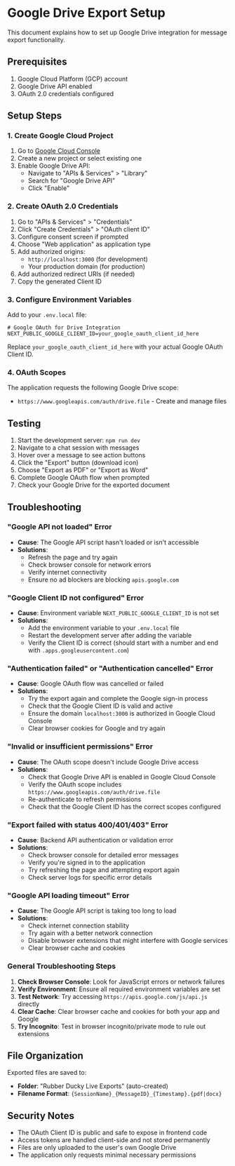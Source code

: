 # Google Drive Export Setup

This document explains how to set up Google Drive integration for message export functionality.

## Prerequisites

1. Google Cloud Platform (GCP) account
2. Google Drive API enabled
3. OAuth 2.0 credentials configured

## Setup Steps

### 1. Create Google Cloud Project

1. Go to [Google Cloud Console](https://console.cloud.google.com/)
2. Create a new project or select existing one
3. Enable Google Drive API:
   - Navigate to "APIs & Services" > "Library"
   - Search for "Google Drive API"
   - Click "Enable"

### 2. Create OAuth 2.0 Credentials

1. Go to "APIs & Services" > "Credentials"
2. Click "Create Credentials" > "OAuth client ID"
3. Configure consent screen if prompted
4. Choose "Web application" as application type
5. Add authorized origins:
   - `http://localhost:3000` (for development)
   - Your production domain (for production)
6. Add authorized redirect URIs (if needed)
7. Copy the generated Client ID

### 3. Configure Environment Variables

Add to your `.env.local` file:

```env
# Google OAuth for Drive Integration
NEXT_PUBLIC_GOOGLE_CLIENT_ID=your_google_oauth_client_id_here
```

Replace `your_google_oauth_client_id_here` with your actual Google OAuth Client ID.

### 4. OAuth Scopes

The application requests the following Google Drive scope:
- `https://www.googleapis.com/auth/drive.file` - Create and manage files

## Testing

1. Start the development server: `npm run dev`
2. Navigate to a chat session with messages
3. Hover over a message to see action buttons
4. Click the "Export" button (download icon)
5. Choose "Export as PDF" or "Export as Word"
6. Complete Google OAuth flow when prompted
7. Check your Google Drive for the exported document

## Troubleshooting

### "Google API not loaded" Error
- **Cause**: The Google API script hasn't loaded or isn't accessible
- **Solutions**:
  - Refresh the page and try again
  - Check browser console for network errors
  - Verify internet connectivity
  - Ensure no ad blockers are blocking `apis.google.com`

### "Google Client ID not configured" Error
- **Cause**: Environment variable `NEXT_PUBLIC_GOOGLE_CLIENT_ID` is not set
- **Solutions**:
  - Add the environment variable to your `.env.local` file
  - Restart the development server after adding the variable
  - Verify the Client ID is correct (should start with a number and end with `.apps.googleusercontent.com`)

### "Authentication failed" or "Authentication cancelled" Error
- **Cause**: Google OAuth flow was cancelled or failed
- **Solutions**:
  - Try the export again and complete the Google sign-in process
  - Check that the Google Client ID is valid and active
  - Ensure the domain `localhost:3000` is authorized in Google Cloud Console
  - Clear browser cookies for Google and try again

### "Invalid or insufficient permissions" Error
- **Cause**: The OAuth scope doesn't include Google Drive access
- **Solutions**:
  - Check that Google Drive API is enabled in Google Cloud Console
  - Verify the OAuth scope includes `https://www.googleapis.com/auth/drive.file`
  - Re-authenticate to refresh permissions
  - Check that the Google Client ID has the correct scopes configured

### "Export failed with status 400/401/403" Error
- **Cause**: Backend API authentication or validation error
- **Solutions**:
  - Check browser console for detailed error messages
  - Verify you're signed in to the application
  - Try refreshing the page and attempting export again
  - Check server logs for specific error details

### "Google API loading timeout" Error
- **Cause**: The Google API script is taking too long to load
- **Solutions**:
  - Check internet connection stability
  - Try again with a better network connection
  - Disable browser extensions that might interfere with Google services
  - Clear browser cache and cookies

### General Troubleshooting Steps
1. **Check Browser Console**: Look for JavaScript errors or network failures
2. **Verify Environment**: Ensure all required environment variables are set
3. **Test Network**: Try accessing `https://apis.google.com/js/api.js` directly
4. **Clear Cache**: Clear browser cache and cookies for both your app and Google
5. **Try Incognito**: Test in browser incognito/private mode to rule out extensions

## File Organization

Exported files are saved to:
- **Folder**: "Rubber Ducky Live Exports" (auto-created)
- **Filename Format**: `{SessionName}_{MessageID}_{Timestamp}.{pdf|docx}`

## Security Notes

- The OAuth Client ID is public and safe to expose in frontend code
- Access tokens are handled client-side and not stored permanently
- Files are only uploaded to the user's own Google Drive
- The application only requests minimal necessary permissions
